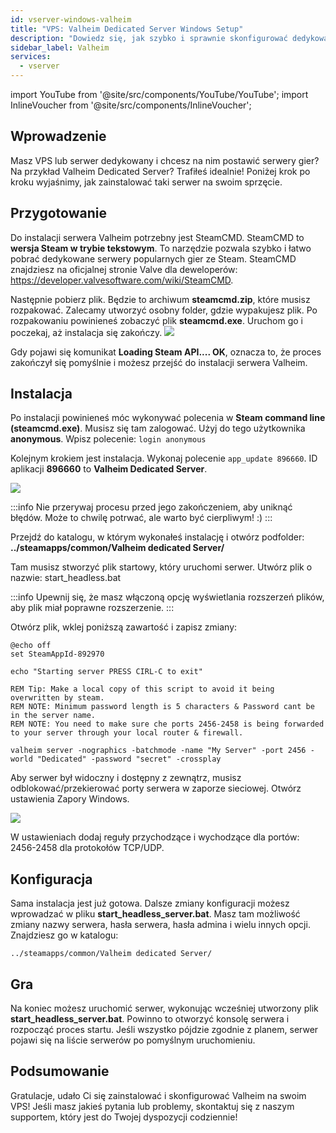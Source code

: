 ```yaml
---
id: vserver-windows-valheim
title: "VPS: Valheim Dedicated Server Windows Setup"
description: "Dowiedz się, jak szybko i sprawnie skonfigurować dedykowany serwer Valheim na swoim VPS lub serwerze dedykowanym → Sprawdź teraz"
sidebar_label: Valheim
services:
  - vserver
---
```


import YouTube from '@site/src/components/YouTube/YouTube';
import InlineVoucher from '@site/src/components/InlineVoucher';

## Wprowadzenie
Masz VPS lub serwer dedykowany i chcesz na nim postawić serwery gier? Na przykład Valheim Dedicated Server? Trafiłeś idealnie! Poniżej krok po kroku wyjaśnimy, jak zainstalować taki serwer na swoim sprzęcie.

<YouTube videoId="Trs9Ysxa1gc" imageSrc="https://screensaver01.zap-hosting.com/index.php/s/8yWGtXMPFr8Jyza/preview" title="Konfiguracja Valheim Dedicated Server na Windows VPS" description="Wolisz zobaczyć wszystko w akcji, żeby lepiej zrozumieć? Mamy to! Zanurz się w naszym wideo, które wszystko rozkłada na czynniki pierwsze. Niezależnie czy się spieszysz, czy po prostu lubisz chłonąć wiedzę w najbardziej angażujący sposób!"/>
<InlineVoucher />

## Przygotowanie
Do instalacji serwera Valheim potrzebny jest SteamCMD. SteamCMD to **wersja Steam w trybie tekstowym**. To narzędzie pozwala szybko i łatwo pobrać dedykowane serwery popularnych gier ze Steam. SteamCMD znajdziesz na oficjalnej stronie Valve dla deweloperów: https://developer.valvesoftware.com/wiki/SteamCMD.

Następnie pobierz plik. Będzie to archiwum **steamcmd.zip**, które musisz rozpakować. Zalecamy utworzyć osobny folder, gdzie wypakujesz plik. Po rozpakowaniu powinieneś zobaczyć plik **steamcmd.exe**. Uruchom go i poczekaj, aż instalacja się zakończy.
![](https://screensaver01.zap-hosting.com/index.php/s/7Hib2ZgaYWTsRNE/preview)

Gdy pojawi się komunikat **Loading Steam API.... OK**, oznacza to, że proces zakończył się pomyślnie i możesz przejść do instalacji serwera Valheim.



## Instalacja

Po instalacji powinieneś móc wykonywać polecenia w **Steam command line (steamcmd.exe)**. Musisz się tam zalogować. Użyj do tego użytkownika **anonymous**. Wpisz polecenie: `login anonymous`

Kolejnym krokiem jest instalacja. Wykonaj polecenie `app_update 896660`. ID aplikacji **896660** to **Valheim Dedicated Server**.

![](https://screensaver01.zap-hosting.com/index.php/s/cgMfJdL5DNNxjrf/preview)

:::info
Nie przerywaj procesu przed jego zakończeniem, aby uniknąć błędów. Może to chwilę potrwać, ale warto być cierpliwym! :)
:::


Przejdź do katalogu, w którym wykonałeś instalację i otwórz podfolder:  **../steamapps/common/Valheim dedicated Server/**

Tam musisz stworzyć plik startowy, który uruchomi serwer. Utwórz plik o nazwie: start_headless.bat

:::info
Upewnij się, że masz włączoną opcję wyświetlania rozszerzeń plików, aby plik miał poprawne rozszerzenie.
:::

Otwórz plik, wklej poniższą zawartość i zapisz zmiany:

```
@echo off
set SteamAppId-892970

echo "Starting server PRESS CIRL-C to exit"

REM Tip: Make a local copy of this script to avoid it being overwritten by steam.
REM NOTE: Minimum password length is 5 characters & Password cant be in the server name.
REM NOTE: You need to make sure che ports 2456-2458 is being forwarded to your server through your local router & firewall.

valheim server -nographics -batchmode -name "My Server" -port 2456 -world "Dedicated" -password "secret" -crossplay
```

Aby serwer był widoczny i dostępny z zewnątrz, musisz odblokować/przekierować porty serwera w zaporze sieciowej. Otwórz ustawienia Zapory Windows.

![](https://screensaver01.zap-hosting.com/index.php/s/EM32i73TLcn32Mc/preview)

W ustawieniach dodaj reguły przychodzące i wychodzące dla portów: 2456-2458 dla protokołów TCP/UDP.




## Konfiguracja

Sama instalacja jest już gotowa. Dalsze zmiany konfiguracji możesz wprowadzać w pliku **start_headless_server.bat**. Masz tam możliwość zmiany nazwy serwera, hasła serwera, hasła admina i wielu innych opcji. Znajdziesz go w katalogu:

```
../steamapps/common/Valheim dedicated Server/
```



## Gra

Na koniec możesz uruchomić serwer, wykonując wcześniej utworzony plik **start_headless_server.bat**. Powinno to otworzyć konsolę serwera i rozpocząć proces startu. Jeśli wszystko pójdzie zgodnie z planem, serwer pojawi się na liście serwerów po pomyślnym uruchomieniu.


## Podsumowanie

Gratulacje, udało Ci się zainstalować i skonfigurować Valheim na swoim VPS! Jeśli masz jakieś pytania lub problemy, skontaktuj się z naszym supportem, który jest do Twojej dyspozycji codziennie!

<InlineVoucher />